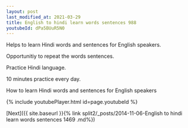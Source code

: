 ```yaml
---
layout: post
last_modified_at: 2021-03-29
title: English to hindi learn words sentences 988 
youtubeId: dPa5BUuR5N0
---
```

 
 
Helps to learn Hindi words and sentences for English speakers.

Opportunitiy to repeat the words sentences. 

Practice Hindi language. 
 
10 minutes practice every day. 
 
How to learn Hindi words and sentences for English speakers 
 
{% include youtubePlayer.html id=page.youtubeId %}
 
 
[Next]({{ site.baseurl }}{% link  split2/_posts/2014-11-06-English to hindi learn words sentences 1469 .md%})
 

